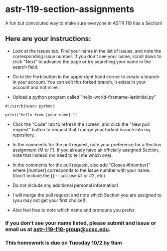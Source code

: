 # astr-119-section-assignments
A fun but convoluted way to make sure everyone in ASTR 119 has a Section!


## Here are your instructions:

* Look at the Issues tab.  Find your name in the list of issues, and note the corresponding issue number. If you don't see your name, scroll down to click "Next" to advance the page or try searching your name in the search field.

* Go to the Fork button in the upper right hand corner to create a branch in your account.  You can edit this forked branch, it exists in your account and not mine.


* Upload a python program called "hello-world-firstname-lastinitial.py"

```
#!/usr/bin/env python3

print("Hello from [your name].")
```

* Click the "Code" tab to refresh the screen, and click the "New pull request" button to request that I merge your forked branch into my repository.

* In the comments for the pull request, note your preference for a Section assignment (M or F).  If you already have an officially assigned Section, note that instead (no need to tell me which one).

* In the comments for the pull request, also add "Closes #[number]" where [number] corresponds to the Issue number with your name. (Don't include the [] -- just use #1 or #2, etc)

* Do not include any additional personal information!

* I will merge the pull request and note which Section you are assigned to (you may not get your first choice!).

* Also feel free to note which name and pronouns you prefer.

### If you don't see your name listed, please submit and issue or email us at astr-119-f18-group@ucsc.edu.

### This homework is due on Tuesday 10/2 by 9am
